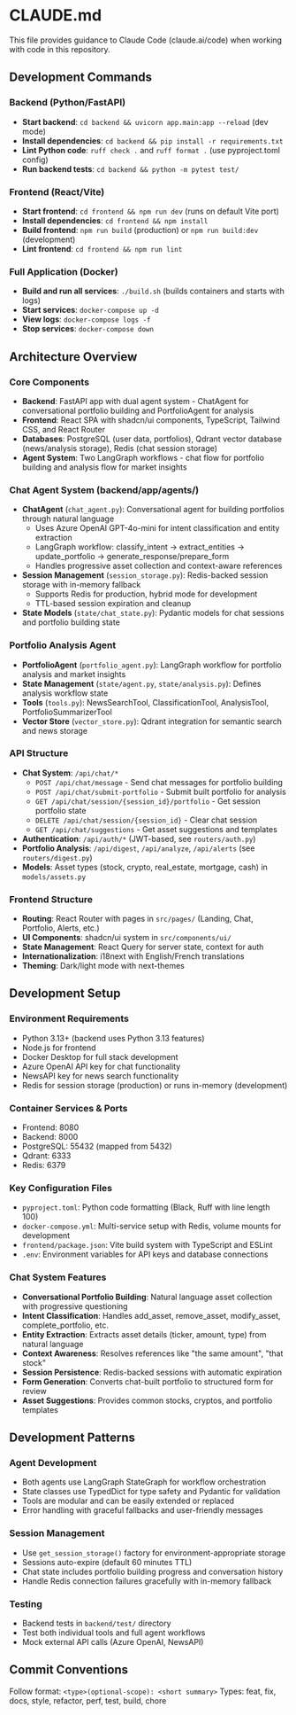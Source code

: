# CLAUDE.md

This file provides guidance to Claude Code (claude.ai/code) when working with code in this repository.

## Development Commands

### Backend (Python/FastAPI)
- **Start backend**: `cd backend && uvicorn app.main:app --reload` (dev mode)
- **Install dependencies**: `cd backend && pip install -r requirements.txt`
- **Lint Python code**: `ruff check .` and `ruff format .` (use pyproject.toml config)
- **Run backend tests**: `cd backend && python -m pytest test/`

### Frontend (React/Vite)
- **Start frontend**: `cd frontend && npm run dev` (runs on default Vite port)
- **Install dependencies**: `cd frontend && npm install`
- **Build frontend**: `npm run build` (production) or `npm run build:dev` (development)
- **Lint frontend**: `cd frontend && npm run lint`

### Full Application (Docker)
- **Build and run all services**: `./build.sh` (builds containers and starts with logs)
- **Start services**: `docker-compose up -d`
- **View logs**: `docker-compose logs -f`
- **Stop services**: `docker-compose down`

## Architecture Overview

### Core Components
- **Backend**: FastAPI app with dual agent system - ChatAgent for conversational portfolio building and PortfolioAgent for analysis
- **Frontend**: React SPA with shadcn/ui components, TypeScript, Tailwind CSS, and React Router
- **Databases**: PostgreSQL (user data, portfolios), Qdrant vector database (news/analysis storage), Redis (chat session storage)
- **Agent System**: Two LangGraph workflows - chat flow for portfolio building and analysis flow for market insights

### Chat Agent System (backend/app/agents/)
- **ChatAgent** (`chat_agent.py`): Conversational agent for building portfolios through natural language
  - Uses Azure OpenAI GPT-4o-mini for intent classification and entity extraction
  - LangGraph workflow: classify_intent → extract_entities → update_portfolio → generate_response/prepare_form
  - Handles progressive asset collection and context-aware references
- **Session Management** (`session_storage.py`): Redis-backed session storage with in-memory fallback
  - Supports Redis for production, hybrid mode for development
  - TTL-based session expiration and cleanup
- **State Models** (`state/chat_state.py`): Pydantic models for chat sessions and portfolio building state

### Portfolio Analysis Agent
- **PortfolioAgent** (`portfolio_agent.py`): LangGraph workflow for portfolio analysis and market insights
- **State Management** (`state/agent.py`, `state/analysis.py`): Defines analysis workflow state
- **Tools** (`tools.py`): NewsSearchTool, ClassificationTool, AnalysisTool, PortfolioSummarizerTool
- **Vector Store** (`vector_store.py`): Qdrant integration for semantic search and news storage

### API Structure
- **Chat System**: `/api/chat/*` 
  - `POST /api/chat/message` - Send chat messages for portfolio building
  - `POST /api/chat/submit-portfolio` - Submit built portfolio for analysis
  - `GET /api/chat/session/{session_id}/portfolio` - Get session portfolio state
  - `DELETE /api/chat/session/{session_id}` - Clear chat session
  - `GET /api/chat/suggestions` - Get asset suggestions and templates
- **Authentication**: `/api/auth/*` (JWT-based, see `routers/auth.py`)
- **Portfolio Analysis**: `/api/digest`, `/api/analyze`, `/api/alerts` (see `routers/digest.py`)
- **Models**: Asset types (stock, crypto, real_estate, mortgage, cash) in `models/assets.py`

### Frontend Structure
- **Routing**: React Router with pages in `src/pages/` (Landing, Chat, Portfolio, Alerts, etc.)
- **UI Components**: shadcn/ui system in `src/components/ui/`
- **State Management**: React Query for server state, context for auth
- **Internationalization**: i18next with English/French translations
- **Theming**: Dark/light mode with next-themes

## Development Setup

### Environment Requirements
- Python 3.13+ (backend uses Python 3.13 features)
- Node.js for frontend
- Docker Desktop for full stack development
- Azure OpenAI API key for chat functionality
- NewsAPI key for news search functionality
- Redis for session storage (production) or runs in-memory (development)

### Container Services & Ports
- Frontend: 8080
- Backend: 8000  
- PostgreSQL: 55432 (mapped from 5432)
- Qdrant: 6333
- Redis: 6379

### Key Configuration Files
- `pyproject.toml`: Python code formatting (Black, Ruff with line length 100)
- `docker-compose.yml`: Multi-service setup with Redis, volume mounts for development
- `frontend/package.json`: Vite build system with TypeScript and ESLint
- `.env`: Environment variables for API keys and database connections

### Chat System Features
- **Conversational Portfolio Building**: Natural language asset collection with progressive questioning
- **Intent Classification**: Handles add_asset, remove_asset, modify_asset, complete_portfolio, etc.
- **Entity Extraction**: Extracts asset details (ticker, amount, type) from natural language
- **Context Awareness**: Resolves references like "the same amount", "that stock"
- **Session Persistence**: Redis-backed sessions with automatic expiration
- **Form Generation**: Converts chat-built portfolio to structured form for review
- **Asset Suggestions**: Provides common stocks, cryptos, and portfolio templates

## Development Patterns

### Agent Development
- Both agents use LangGraph StateGraph for workflow orchestration
- State classes use TypedDict for type safety and Pydantic for validation
- Tools are modular and can be easily extended or replaced
- Error handling with graceful fallbacks and user-friendly messages

### Session Management
- Use `get_session_storage()` factory for environment-appropriate storage
- Sessions auto-expire (default 60 minutes TTL)
- Chat state includes portfolio building progress and conversation history
- Handle Redis connection failures gracefully with in-memory fallback

### Testing
- Backend tests in `backend/test/` directory
- Test both individual tools and full agent workflows
- Mock external API calls (Azure OpenAI, NewsAPI)

## Commit Conventions
Follow format: `<type>(optional-scope): <short summary>`
Types: feat, fix, docs, style, refactor, perf, test, build, chore